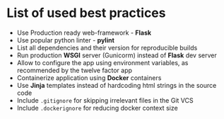 # List of used best practices

* Use Production ready web-framework - **Flask**
* Use popular python linter - **pylint**
* List all dependencies and their version for reproducible builds
* Run production **WSGI** server (Gunicorm) instead of **Flask** dev server
* Allow to configure the app using environment variables,
  as recommended by the twelve factor app
* Containerize application using **Docker** containers
* Use **Jinja** templates instead of hardcoding html strings in the source code
* Include `.gitignore` for skipping irrelevant files in the Git VCS
* Include `.dockerignore` for reducing docker context size
